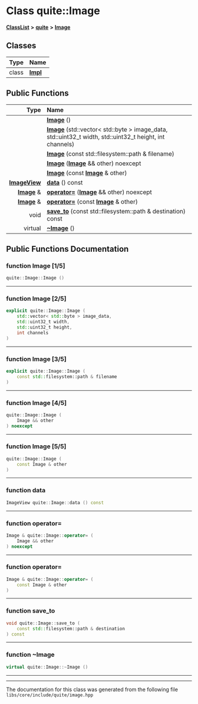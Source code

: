 

# Class quite::Image



[**ClassList**](annotated.md) **>** [**quite**](namespacequite.md) **>** [**Image**](classquite_1_1Image.md)




















## Classes

| Type | Name |
| ---: | :--- |
| class | [**Impl**](classquite_1_1Image_1_1Impl.md) <br> |






















## Public Functions

| Type | Name |
| ---: | :--- |
|   | [**Image**](#function-image-15) () <br> |
|   | [**Image**](#function-image-25) (std::vector&lt; std::byte &gt; image\_data, std::uint32\_t width, std::uint32\_t height, int channels) <br> |
|   | [**Image**](#function-image-35) (const std::filesystem::path & filename) <br> |
|   | [**Image**](#function-image-45) ([**Image**](classquite_1_1Image.md) && other) noexcept<br> |
|   | [**Image**](#function-image-55) (const [**Image**](classquite_1_1Image.md) & other) <br> |
|  [**ImageView**](structquite_1_1ImageView.md) | [**data**](#function-data) () const<br> |
|  [**Image**](classquite_1_1Image.md) & | [**operator=**](#function-operator) ([**Image**](classquite_1_1Image.md) && other) noexcept<br> |
|  [**Image**](classquite_1_1Image.md) & | [**operator=**](#function-operator_1) (const [**Image**](classquite_1_1Image.md) & other) <br> |
|  void | [**save\_to**](#function-save_to) (const std::filesystem::path & destination) const<br> |
| virtual  | [**~Image**](#function-image) () <br> |




























## Public Functions Documentation




### function Image [1/5]

```C++
quite::Image::Image () 
```




<hr>



### function Image [2/5]

```C++
explicit quite::Image::Image (
    std::vector< std::byte > image_data,
    std::uint32_t width,
    std::uint32_t height,
    int channels
) 
```




<hr>



### function Image [3/5]

```C++
explicit quite::Image::Image (
    const std::filesystem::path & filename
) 
```




<hr>



### function Image [4/5]

```C++
quite::Image::Image (
    Image && other
) noexcept
```




<hr>



### function Image [5/5]

```C++
quite::Image::Image (
    const Image & other
) 
```




<hr>



### function data 

```C++
ImageView quite::Image::data () const
```




<hr>



### function operator= 

```C++
Image & quite::Image::operator= (
    Image && other
) noexcept
```




<hr>



### function operator= 

```C++
Image & quite::Image::operator= (
    const Image & other
) 
```




<hr>



### function save\_to 

```C++
void quite::Image::save_to (
    const std::filesystem::path & destination
) const
```




<hr>



### function ~Image 

```C++
virtual quite::Image::~Image () 
```




<hr>

------------------------------
The documentation for this class was generated from the following file `libs/core/include/quite/image.hpp`


